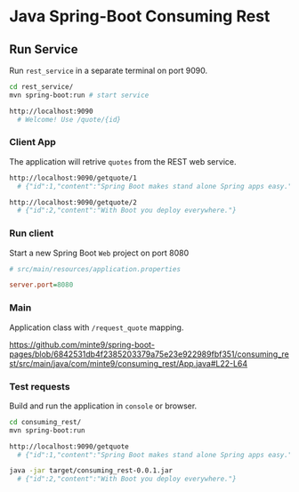 # Java Spring-Boot Consuming Rest

## Run Service

Run `rest_service` in a separate terminal on port 9090.

~~~sh
cd rest_service/
mvn spring-boot:run # start service

http://localhost:9090
  # Welcome! Use /quote/{id}
~~~

### Client App

The application will retrive `quotes` from the REST web service.

~~~sh
http://localhost:9090/getquote/1
  # {"id":1,"content":"Spring Boot makes stand alone Spring apps easy."}

http://localhost:9090/getquote/2
  # {"id":2,"content":"With Boot you deploy everywhere."}
~~~

### Run client

Start a new Spring Boot `Web` project on port 8080

~~~ini
# src/main/resources/application.properties

server.port=8080
~~~

### Main

Application class with `/request_quote` mapping.

https://github.com/minte9/spring-boot-pages/blob/6842531db4f2385203379a75e23e922989fbf351/consuming_rest/src/main/java/com/minte9/consuming_rest/App.java#L22-L64


### Test requests

Build and run the application in `console` or browser.

~~~sh
cd consuming_rest/
mvn spring-boot:run

http://localhost:9090/getquote
  # {"id":1,"content":"Spring Boot makes stand alone Spring apps easy."}

java -jar target/consuming_rest-0.0.1.jar 
  # {"id":2,"content":"With Boot you deploy everywhere."}
~~~